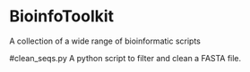 # BioinfoToolkit
A collection of a wide range of bioinformatic scripts

#clean_seqs.py
A python script to filter and clean a FASTA file.

